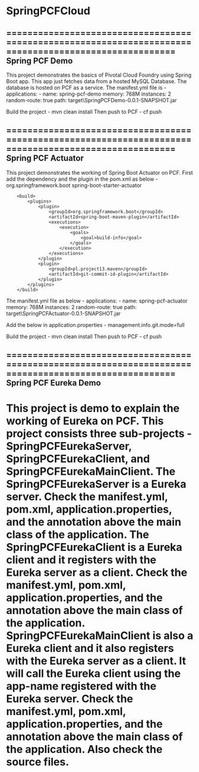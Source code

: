 # SpringPCFCloud
======================================================================================================
Spring PCF Demo
----------------------------
This project demonstrates the basics of Pivotal Cloud Foundry using Spring Boot app.
This app just fetches data from a hosted MySQL Database. The database is hosted on PCF as a service.
The manifest.yml file is -
					applications:
					- name: spring-pcf-demo
					  memory: 768M
					  instances: 2
					  random-route: true
					  path: target\SpringPCFDemo-0.0.1-SNAPSHOT.jar

Build the project - mvn clean install
Then push to PCF - cf push

======================================================================================================
Spring PCF Actuator
----------------------------
This project demonstrates the working of Spring Boot Actuator on PCF.
First add the dependency and the plugin in the pom.xml as below -
		<dependency>
			<groupId>org.springframework.boot</groupId>
			<artifactId>spring-boot-starter-actuator</artifactId>
		</dependency>
		
		<build>
			<plugins>
				<plugin>
					<groupId>org.springframework.boot</groupId>
					<artifactId>spring-boot-maven-plugin</artifactId>
					<executions>
						<execution>
							<goals>
								<goal>build-info</goal>
							</goals>
						</execution>
					</executions>
				</plugin>
				<plugin>
					<groupId>pl.project13.maven</groupId>
					<artifactId>git-commit-id-plugin</artifactId>
				</plugin>
			</plugins>
		</build>

The manifest.yml file as below - 
		applications:
		- name: spring-pcf-actuator
		  memory: 768M
		  instances: 2
		  random-route: true
		  path: target\SpringPCFActuator-0.0.1-SNAPSHOT.jar
		  
Add the below in application.properties - 
management.info.git.mode=full

Build the project - mvn clean install
Then push to PCF - cf push

======================================================================================================
Spring PCF Eureka Demo
----------------------------
This project is demo to explain the working of Eureka on PCF. This project consists three sub-projects - SpringPCFEurekaServer, SpringPCFEurekaClient, and  SpringPCFEurekaMainClient.
The SpringPCFEurekaServer is a Eureka server. Check the manifest.yml, pom.xml, application.properties, and the annotation above the main class of the application.
The SpringPCFEurekaClient is a Eureka client and it registers with the Eureka server as a client. Check the manifest.yml, pom.xml, application.properties, and the annotation above the main class of the application.
SpringPCFEurekaMainClient is also a Eureka client and it also registers with the Eureka server as a client. It will call the Eureka client using the app-name registered with the Eureka server. Check the manifest.yml, pom.xml, application.properties, and the annotation above the main class of the application. Also check the source files.
======================================================================================================
